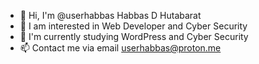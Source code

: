 - 👋 Hi, I'm @userhabbas Habbas D Hutabarat
- 👀 I am interested in Web Developer and Cyber Security
- 🌱 I'm currently studying WordPress and Cyber Security
- 📫 Contact me via email userhabbas@proton.me

<!---
userhabbas/userhabbas is a special ✨ repository ✨ because `README.md` (this file) appears in your GitHub profile.
You can click the Preview link to see your changes.
--->
